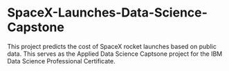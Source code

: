 # SpaceX-Launches-Data-Science-Capstone
This project predicts the cost of SpaceX rocket launches based on public data. This serves as the Applied Data Science Captsone project for the IBM Data Science Professional Certificate.
